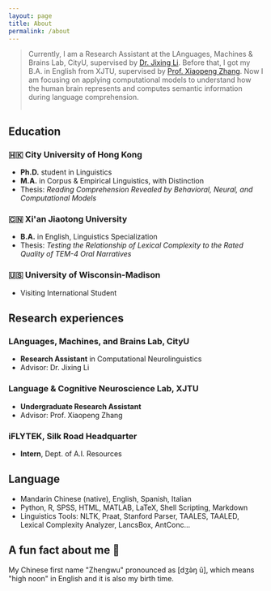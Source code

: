 ```yaml
---
layout: page
title: About
permalink: /about
---
```

> Currently, I am a Research Assistant at the LAnguages, Machines & Brains Lab, CityU, supervised by [Dr. Jixing Li](https://jixing-li.github.io/). Before that, I got my B.A. in English from XJTU, supervised by [Prof. Xiaopeng Zhang](http://gr.xjtu.edu.cn/en/web/zhangxp). Now I am focusing on applying computational models to understand how the human brain represents and computes semantic information during language comprehension.<br><br>

## Education
### 🇭🇰 City University of Hong Kong
- __Ph.D.__ student in Linguistics
- __M.A.__ in Corpus & Empirical Linguistics, with Distinction
- Thesis: _Reading Comprehension Revealed by Behavioral, Neural, and Computational Models_

### 🇨🇳 Xi'an Jiaotong University
- __B.A.__ in English, Linguistics Specialization
- Thesis: _Testing the Relationship of Lexical Complexity to the Rated Quality of TEM-4 Oral Narratives_

### 🇺🇸 University of Wisconsin-Madison
- Visiting International Student

## Research experiences
### LAnguages, Machines, and Brains Lab, CityU
- __Research Assistant__ in Computational Neurolinguistics
- Advisor: Dr. Jixing Li
### Language & Cognitive Neuroscience Lab, XJTU
- __Undergraduate Research Assistant__
- Advisor: Prof. Xiaopeng Zhang
### iFLYTEK, Silk Road Headquarter
- __Intern__, Dept. of A.I. Resources

## Language
- Mandarin Chinese (native), English, Spanish, Italian
- Python, R, SPSS, HTML, MATLAB, LaTeX, Shell Scripting, Markdown
- Linguistics Tools: NLTK, Praat, Stanford Parser, TAALES, TAALED, Lexical Complexity Analyzer, LancsBox, AntConc...

## A fun fact about me 🥳
My Chinese first name "Zhengwu" pronounced as [dʒə̀ŋ ǔ], which means "high noon" in English and it is also my birth time.  
